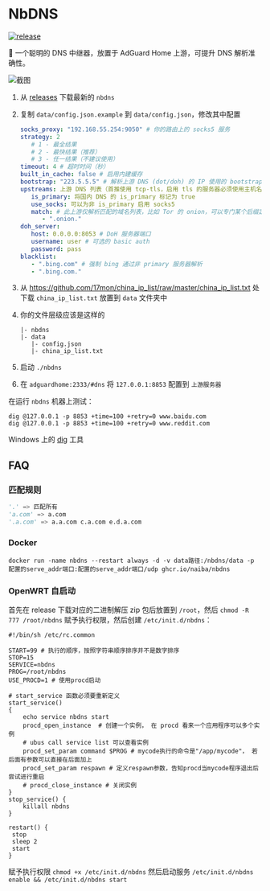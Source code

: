 # NbDNS

[![release](https://img.shields.io/github/v/release/naiba/nbdns?color=brightgreen&label=NbDNS&style=for-the-badge&logo=github)](https://github.com/naiba/nbdns/releases)

:seal: 一个聪明的 DNS 中继器，放置于 AdGuard Home 上游，可提升 DNS 解析准确性。

![截图](http://inews.gtimg.com/newsapp_ls/0/14876631746/0)

1. 从 [releases](https://github.com/naiba/nbdns/releases) 下载最新的 `nbdns`
2. 复制 `data/config.json.example` 到 `data/config.json`，修改其中配置

   ```yaml
   socks_proxy: "192.168.55.254:9050" # 你的路由上的 socks5 服务
   strategy: 2
      # 1 - 最全结果
      # 2 - 最快结果（推荐）
      # 3 - 任一结果（不建议使用）
   timeout: 4 # 超时时间（秒）
   built_in_cache: false # 启用内建缓存
   bootstrap: "223.5.5.5" # 解析上游 DNS (dot/doh) 的 IP 使用的 bootstrap 服务器
   upstreams: 上游 DNS 列表（首推使用 tcp-tls，启用 tls 的服务器必须使用主机名）
      is_primary: 将国内 DNS 的 is_primary 标记为 true
      use_socks: 可以为非 is_primary 启用 socks5
      match: # 此上游仅解析匹配的域名列表，比如 Tor 的 onion，可以专门某个后缀定义上游
         - ".onion."
   doh_server:
      host: 0.0.0.0:8053 # DoH 服务器端口
      username: user # 可选的 basic auth
      password: pass 
   blacklist:
      - ".bing.com" # 强制 bing 通过非 primary 服务器解析
      - ".bing.com."
   ```

3. 从 <https://github.com/17mon/china_ip_list/raw/master/china_ip_list.txt> 处下载 `china_ip_list.txt` 放置到 `data` 文件夹中
4. 你的文件层级应该是这样的

   ```shell
   |- nbdns
   |- data
      |- config.json
      |- china_ip_list.txt
   ```

5. 启动 `./nbdns`
6. 在 `adguardhome:2333/#dns` 将 `127.0.0.1:8853` 配置到 `上游服务器`

在运行 `nbdns` 机器上测试：

```shell
dig @127.0.0.1 -p 8853 +time=100 +retry=0 www.baidu.com
dig @127.0.0.1 -p 8853 +time=100 +retry=0 www.reddit.com
```

Windows 上的 [dig](https://help.dyn.com/how-to-use-binds-dig-tool/) 工具

## FAQ

### 匹配规则

```python
'.' => 匹配所有
'a.com' => a.com
'.a.com' => a.a.com c.a.com e.d.a.com
```

### Docker

```shell
docker run -name nbdns --restart always -d -v data路径:/nbdns/data -p 配置的serve_addr端口:配置的serve_addr端口/udp ghcr.io/naiba/nbdns
```

### OpenWRT 自启动

首先在 release 下载对应的二进制解压 zip 包后放置到 `/root`，然后 `chmod -R 777 /root/nbdns` 赋予执行权限，然后创建 `/etc/init.d/nbdns`：

```shell
#!/bin/sh /etc/rc.common

START=99 # 执行的顺序，按照字符串顺序排序并不是数字排序
STOP=15
SERVICE=nbdns
PROG=/root/nbdns
USE_PROCD=1 # 使用procd启动

# start_service 函数必须要重新定义
start_service()
{
    echo service nbdns start
    procd_open_instance  # 创建一个实例， 在 procd 看来一个应用程序可以多个实例
    # ubus call service list 可以查看实例
    procd_set_param command $PROG # mycode执行的命令是"/app/mycode"， 若后面有参数可以直接在后面加上
    procd_set_param respawn # 定义respawn参数，告知procd当mycode程序退出后尝试进行重启
    # procd_close_instance # 关闭实例
}
stop_service() {
    killall nbdns
}

restart() {
 stop
 sleep 2
 start
}
```

赋予执行权限 `chmod +x /etc/init.d/nbdns` 然后启动服务 `/etc/init.d/nbdns enable && /etc/init.d/nbdns start`
